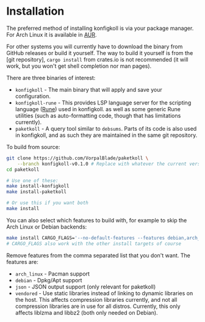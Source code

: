 # Installation

The preferred method of installing konfigkoll is via your package manager.
For Arch Linux it is available in [AUR](https://aur.archlinux.org/packages/konfigkoll/).

For other systems you will currently have to download the binary from GitHub releases
or build it yourself. The way to build it yourself is from the [git repository],
`cargo install` from crates.io is not recommended (it will work, but you won't get
shell completion nor man pages).

There are three binaries of interest:

* `konfigkoll` - The main binary that will apply and save your configuration.
* `konfigkoll-rune` - This provides LSP language server for the scripting language
  ([Rune]) used in konfigkoll. as well as some generic Rune utilities (such as
  auto-formatting code, though that has limitations currently).
* `paketkoll` - A query tool similar to `debsums`. Parts of its code is also
  used in konfigkoll, and as such they are maintained in the same git repository.

To build from source:

```bash
git clone https://github.com/VorpalBlade/paketkoll \
    --branch konfigkoll-v0.1.0 # Replace with whatever the current version is
cd paketkoll

# Use one of these:
make install-konfigkoll
make install-paketkoll

# Or use this if you want both
make install
```

You can also select which features to build with, for example to skip the Arch Linux or Debian backends:

```bash
make install CARGO_FLAGS='--no-default-features --features debian,arch_linux,json,vendored'
# CARGO_FLAGS also work with the other install targets of course
```

Remove features from the comma separated list that you don't want. The features are:

* `arch_linux` - Pacman support
* `debian` - Dpkg/Apt support
* `json` - JSON output support (only relevant for paketkoll)
* `vendored` - Use static libraries instead of linking to dynamic libraries on the host.
  This affects compression libraries currently, and not all compression libraries are in use
  for all distros. Currently, this only affects liblzma and libbz2 (both only needed on Debian).

[Rune]: https://rune-rs.github.io/
